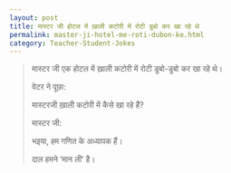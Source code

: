 ```yaml
---
layout: post
title: मास्टर जी होटल में ख़ाली कटोरी में रोटी डुबो कर खा रहे थे
permalink: master-ji-hotel-me-roti-dubon-ke.html
category: Teacher-Student-Jokes
---
```

> मास्टर जी एक होटल में ख़ाली कटोरी में रोटी डुबो-डुबो कर खा रहे थे।
> 
> वेटर ने पूछा:
> 
> मास्टरजी ख़ाली कटोरी में कैसे खा रहे हैं?
> 
> मास्टर जी:
> 
> भइया, हम गणित के अध्यापक हैं।
> 
> दाल हमने ‘मान ली’ है।